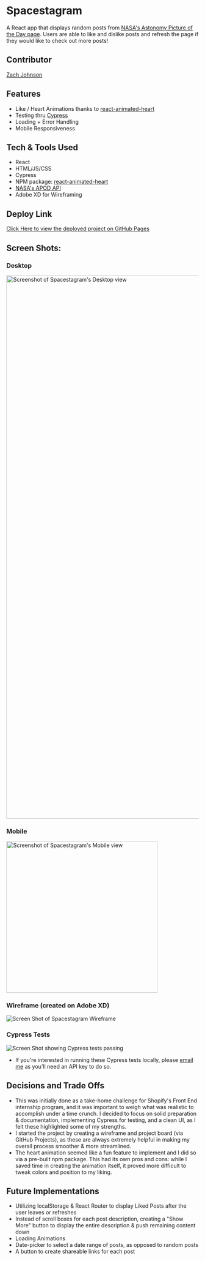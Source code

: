 # Spacestagram

A React app that displays random posts from [NASA's Astonomy Picture of the Day page](https://apod.nasa.gov/apod/astropix.html). Users are able to like and dislike posts and refresh the page if they would like to check out more posts!

## Contributor
[Zach Johnson](https://github.com/zachjjohns)

## Features
* Like / Heart Animations thanks to [react-animated-heart](https://www.npmjs.com/package/react-animated-heart)
* Testing thru [Cypress](https://www.cypress.io/)
* Loading + Error Handling
* Mobile Responsiveness

## Tech & Tools Used
* React
* HTML/JS/CSS
* Cypress
* NPM package: [react-animated-heart](https://www.npmjs.com/package/react-animated-heart)
* [NASA's APOD API](https://api.nasa.gov/)
* Adobe XD for Wireframing

## Deploy Link
[Click Here to view the deployed project on GitHub Pages](https://zachjjohns.github.io/spacestagram/)

## Screen Shots:

### Desktop
<img width="1419" alt="Screenshot of Spacestagram's Desktop view" src="https://user-images.githubusercontent.com/76700555/134246446-47e69aff-71bd-4341-a577-bb60fa75880f.png">

### Mobile
<img width="396" alt="Screenshot of Spacestagram's Mobile view" src="https://user-images.githubusercontent.com/76700555/134246553-c7e20d2c-cd2c-46c1-b3f4-867bf996e6c0.png">

### Wireframe (created on Adobe XD)
![Screen Shot of Spacestagram Wireframe](https://user-images.githubusercontent.com/76700555/134247109-ca2e612e-d9ac-4cb1-9f48-95bced443ae9.png)

### Cypress Tests
![Screen Shot showing Cypress tests passing](https://user-images.githubusercontent.com/76700555/134247218-effcbb86-b07e-4b4b-90e7-549d45b4e2ee.png)
* If you're interested in running these Cypress tests locally, please [email me](mailto:zachjjohns@gmail.com) as you'll need an API key to do so.

## Decisions and Trade Offs
* This was initially done as a take-home challenge for Shopify's Front End internship program, and it was important to weigh what was realistic to accomplish under a time crunch. I decided to focus on solid preparation & documentation, implementing Cypress for testing, and a clean UI, as I felt these highlighted some of my strengths.
* I started the project by creating a wireframe and project board (via GitHub Projects), as these are always extremely helpful in making my overall process smoother & more streamlined.
* The heart animation seemed like a fun feature to implement and I did so via a pre-built npm package. This had its own pros and cons: while I saved time in creating the animation itself, it proved more difficult to tweak colors and position to my liking.

## Future Implementations
* Utilizing localStorage & React Router to display Liked Posts after the user leaves or refreshes
* Instead of scroll boxes for each post description, creating a "Show More" button to display the entire description & push remaining content down
* Loading Animations
* Date-picker to select a date range of posts, as opposed to random posts
* A button to create shareable links for each post
